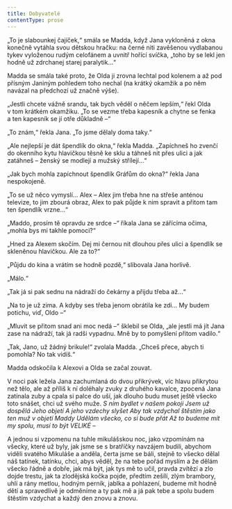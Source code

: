 ```yaml
---
title: Dobyvatelé
contentType: prose
---
```


„To je slabounkej čajíček,“ smála se Madda, když Jana vykloněná z okna konečně vytáhla svou dětskou hračku: na černé niti zavěšenou vydlabanou tykev vyloženou rudým celofánem a uvnitř hořící svíčka, „toho by se lekl jen hodně už zdrchanej starej paralytik…“

Madda se smála také proto, že Olda ji zrovna lechtal pod kolenem a až pod přísným Janiným pohledem toho nechal (na krátký okamžik a po něm navázal na předchozí už značně výše).

„Jestli chcete vážně srandu, tak bych věděl o něčem lepším,“ řekl Olda v tom krátkém okamžiku. „To se vezme třeba kapesník a chytne se fenka a ten kapesník se jí otře důkladně –“

„To znám,“ řekla Jana. „To jsme dělaly doma taky.“

„Ale nejlepší je dát špendlík do okna,“ řekla Madda. „Zapíchneš ho zvenčí do okenního kytu hlavičkou těsně ke sklu a táhneš nit přes ulici a jak zatáhneš – ženský se modlejí a mužský střílejí…“

„Jak bych mohla zapíchnout špendlík Gráfům do okna?“ řekla Jana nespokojeně.

„To se už něco vymyslí… Alex – Alex jim třeba hne na střeše anténou televize, to jim zbourá obraz, Alex to pak půjde k nim spravit a přitom tam ten špendlík vrzne…“

„Maddo, prosím tě opravdu ze srdce –“ říkala Jana se zářícíma očima, „mohla bys mi takhle pomoci?“

„Hned za Alexem skočím. Dej mi černou nit dlouhou přes ulici a špendlík se skleněnou hlavičkou. Ale za to?“

„Půjdu do kina a vrátím se hodně pozdě,“ slibovala Jana horlivě.

„Málo.“

„Tak já si pak sednu na nádraží do čekárny a přijdu třeba až…“

„Na to je už zima. A kdyby ses třeba jenom obrátila ke zdi… My budem potichu, viď, Oldo –“

„Mluvit se přitom snad ani moc nedá –“ šklebil se Olda, „ale jestli má jít Jana zase na nádraží, tak já radši vypadnu. Mně by to pomyšlení přitom vadilo.“

„Tak, Jano, už žádný brikule!“ zvolala Madda. „Chceš přece, abych ti pomohla? No tak vidíš.“

Madda odskočila k Alexovi a Olda se začal zouvat.

V noci pak ležela Jana zachumlaná do dvou přikrývek, víc hlavu přikrytou než tělo, ale až příliš k ní doléhaly zvuky z druhého kavalce, zpocená Jana zatínala zuby a cpala si palce do uší, jak dlouho budu muset ještě všecko toto snášet, chci už svého muže. _S_ _ním bydlet v našem pokoji Jsem už dospělá Jeho objetí A jeho vzdechy slyšet Aby tak vzdychal štěstím jako ten muž v objetí Maddy Udělám všecko, co si bude přát Až to budeme mít my spolu, musí to být VELIKÉ –_

A jednou si vzpomenu na tuhle mikulášskou noc, jako vzpomínám na všecky, které už byly, jak jsme se s bratříčky navzájem budili, abychom viděli svatého Mikuláše a anděla, čerta jsme se báli, stejně to všecko dělal náš tatínek, tatínku, chci, abys věděl, že na tebe pořád myslím a že dělám všecko řádně a dobře, jak má být, jak tys mě to učil, pravda zvítězí a zlo dojde trestu, jak ta zlodějská kočka pojde, předtím zešílí, zlým brambory, uhlí a rány metlou, hodným perník, jablka a pohlazení, budeme mít hodně dětí a spravedlivě je odměníme a ty pak mě a já pak tebe a spolu budem štěstím vzdychat a každý den znovu a znovu.
